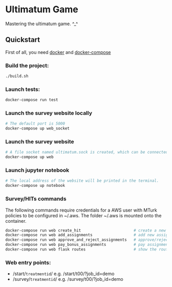 # Ultimatum Game

Mastering the ultimatum game. ^_^



## Quickstart

First of all, you need [docker](https://docs.docker.com/install/) and [docker-compose](https://docs.docker.com/compose/install/)

### Build the project:
```bash
./build.sh
```

### Launch tests:
```bash
docker-compose run test
```

### Launch the survey website locally
```bash
# The default port is 5000
docker-compose up web_socket
```

### Launch the survey website
```bash
# A file socket named ultimatum.sock is created, which can be connected to a nginx/apache
docker-compose up web
```

### Launch jupyter notebook
```bash
# The local address of the website will be printed in the terminal.
docker-compose up notebook
```

### Survey/HITs commands
The following commands require credentials for a AWS user with MTurk policies to be configured in ~/.aws. The folder ~/.aws is mounted onto the container.
```bash
docker-compose run web create_hit                       # create a new mturk HIT
docker-compose run web add_assignments                  # add new assignments to a given task
docker-compose run web approve_and_reject_assignments   # approve/reject assignments and and pay assignments bonus
docker-compose run web pay_bonus_assignments            # pay assignments bonus
docker-compose run web flask routes                     # show the routes for the app.
```

### Web entry points:
- /start/`treatmentid`/ e.g. /start/t00/?job_id=demo
- /survey/`treatmentid`/ e.g. /survey/t00/?job_id=demo
